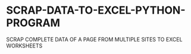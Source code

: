 # SCRAP-DATA-TO-EXCEL-PYTHON-PROGRAM
SCRAP COMPLETE DATA OF A PAGE FROM MULTIPLE SITES TO EXCEL WORKSHEETS
